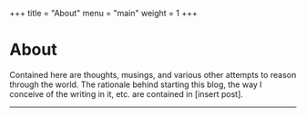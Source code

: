 +++
title = "About"
menu = "main"
weight = 1
+++

# About

Contained here are thoughts, musings, and various other attempts to reason through the world. The
rationale behind starting this blog, the way I conceive of the writing in it, etc. are contained
in \[insert post\].

___


